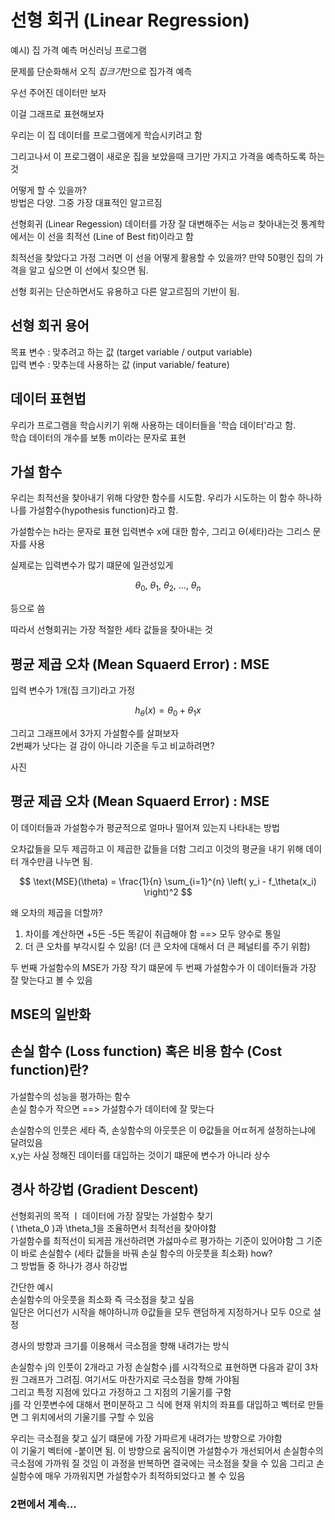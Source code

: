 # 선형 회귀 (Linear Regression)

예시) 집 가격 예측 머신러닝 프로그램 

문제를 단순화해서 오직 *집크기*만으로 집가격 예측  

우선 주어진 데이터만 보자     

이걸 그래프로 표현해보자  
  
우리는 이 집 데이터를 프로그램에게 학습시키려고 함  

그리고나서 이 프로그램이 새로운 집을 보았을때 크기만 가지고 가격을 예측하도록 하는 것  

어떻게 할 수 있을까?  
방법은 다양. 그중 가장 대표적인 알고르짐  

선형회귀 (Linear Regession)
데이터를 가장 잘 대변해주는 서능ㄹ 찾아내는것  통계학에서는 이 선을 최적선 (Line of Best fit)이라고 함   

최적선을 찾았다고 가정 그러면 이 선을 어떻게 활용할 수 있을까? 
만약 50평인 집의 가격을 알고 싶으면 이 선에서 칮으면 됨.   

선형 회귀는 단순하면서도 유용하고 다른 알고르짐의 기반이 됨.

## 선형 회귀 용어  

목표 변수 : 맞추려고 하는 값 (target variable / output variable)  
입력 변수 : 맞추는데 사용하는 값 (input variable/ feature)  

## 데이터 표현법 

우리가 프로그램을 학습시키기 위해 사용하는 데이터들을 '학습 데이터'라고 함.  
학습 데이터의 개수를 보통 m이라는 문자로 표현  


## 가설 함수   

우리는 최적선을 찾아내기 위해 다양한 함수를 시도함. 우리가 시도하는 이 함수 하나하나를 가설함수(hypothesis function)라고 함. 

가설함수는 h라는 문자로 표현 입력변수 x에 대한 함수, 그리고 Θ(세타)라는 그리스 문자를 사용 

실제로는 입력변수가 많기 떄문에 일관성있게   

$$
\theta_0,\ \theta_1,\ \theta_2,\ \dots,\ \theta_n
$$

 등으로 씀   

따라서 선형회귀는 가장 적절한 세타 값들을 찾아내는 것     

## 평균 제곱 오차 (Mean Squaerd Error) : MSE

입력 변수가 1개(집 크기)라고 가정  

$$
h_\theta(x) = \theta_0 + \theta_1 x
$$
  
그리고 그래프에서 3가지 가설함수를 살펴보자    
2번째가 낫다는 걸 감이 아니라 기준을 두고 비교하려면?   

사진 

## 평균 제곱 오차 (Mean Squaerd Error) : MSE

이 데이터들과 가설함수가 평균적으로 얼마나 떨어져 있는지 나타내는 방법 

오차값들을 모두 제곱하고 이 제곱한 값들을 더함 그리고 이것의 평균을 내기 위해 데이터 개수만큼 나누면 됨.

$$
\text{MSE}(\theta) = \frac{1}{n} \sum_{i=1}^{n} \left( y_i - f_\theta(x_i) \right)^2
$$


왜 오차의 제곱을 더할까?   
1. 차이를 계산하면 +5든 -5든 똑같이 취급해야 함 ==> 모두 양수로 통일     
2. 더 큰 오차를 부각시킬 수 있음! (더 큰 오차에 대해서 더 큰 페널티를 주기 위함)  


두 번째 가설함수의 MSE가 가장 작기 떄문에 두 번째 가설함수가 이 데이터들과 가장 잘 맞는다고 볼 수 있음
 
 ## MSE의 일반화 

## 손실 함수 (Loss function)  혹은 비용 함수 (Cost function)란?  
 가설함수의 성능을 평가하는 함수    
손실 함수가 작으면 ==>  가설함수가 데이터에 잘 맞는다   

손실함수의 인풋은 세타  즉, 손싷함수의 아웃풋은 이 Θ값들을 어ㄸ허게 설정하는냐에 달려있음  
x,y는 사실 정해진 데이터를 대입하는 것이기 떄문에 변수가 아니라 상수  

## 경사 하강법 (Gradient Descent)  

 선형회귀의 목적 ㅣ 데이터에 가장 잘맞는 가설함수 찾기   
\( \theta_0 \)과 \theta_1을 조율하면서 최적선을 찾아야함   
가설함수를 최적선이 되게끔 개선하려면 가섫마수르 평가하는 기준이 있어야함 
그 기준이 바로 손실함수 
(세타 값들을 바꿔 손실 함수의 아웃풋을 최소화)  how?  
그 방법들 중 하나가 경사 하강법   

간단한 예시  
손실함수의 아웃풋을 최소화 즉 극소점을 찾고 싶음  
일단은 어디선가 시작을 해야하니까 Θ값들을 모두 랜덤하게 지정하거나 모두 0으로 설정    

경사의 방향과 크기를 이용해서 극소점을 향해 내려가는 방식  

손실함수 j의 인풋이 2개라고 가정 
손실함수 j를 시각적으로 표현하면 다음과 같이 3차원 그래프가 그려짐. 
여기서도 마찬가지로 극소점을 향해 가야됨  
그리고 특정 지점에 있다고 가정하고 그 지점의 기울기를 구함   
j를 각 인풋변수에 대해서 편미분하고 그 식에 현재 위치의 좌표를 대입하고 벡터로 만들면 그 위치에서의 기울기를 구할 수 있음   

우리는 극소점을 찾고 싶기 떄문에 가장 가파르게 내려가는 방향으로 가야함   
이 기울기 벡터에 -붙이면 됨.  이 방향으로 움직이면 가설함수가 개선되어서 손실함수의 극소점에 가까워 질 것임 이 과정을 반복하면 결국에는 극소점을 찾을 수 있음 그리고 손실함수에 매우 가까워지면 가설함수가 최적하되었다고 볼 수 있음   

### 2편에서 계속... 

